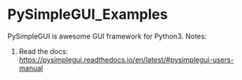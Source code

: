 # PySimpleGUI_Examples
PySimpleGUI is awesome GUI framework for Python3. 
Notes:
1. Read the docs: https://pysimplegui.readthedocs.io/en/latest/#pysimplegui-users-manual

